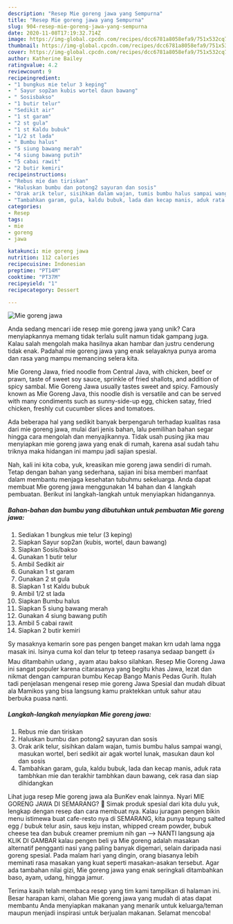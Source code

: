 ```yaml
---
description: "Resep Mie goreng jawa yang Sempurna"
title: "Resep Mie goreng jawa yang Sempurna"
slug: 904-resep-mie-goreng-jawa-yang-sempurna
date: 2020-11-08T17:19:32.714Z
image: https://img-global.cpcdn.com/recipes/dcc6781a8058efa9/751x532cq70/mie-goreng-jawa-foto-resep-utama.jpg
thumbnail: https://img-global.cpcdn.com/recipes/dcc6781a8058efa9/751x532cq70/mie-goreng-jawa-foto-resep-utama.jpg
cover: https://img-global.cpcdn.com/recipes/dcc6781a8058efa9/751x532cq70/mie-goreng-jawa-foto-resep-utama.jpg
author: Katherine Bailey
ratingvalue: 4.2
reviewcount: 9
recipeingredient:
- "1 bungkus mie telur 3 keping"
- " Sayur sop2an kubis wortel daun bawang"
- " Sosisbakso"
- "1 butir telur"
- "Sedikit air"
- "1 st garam"
- "2 st gula"
- "1 st Kaldu bubuk"
- "1/2 st lada"
- " Bumbu halus"
- "5 siung bawang merah"
- "4 siung bawang putih"
- "5 cabai rawit"
- "2 butir kemiri"
recipeinstructions:
- "Rebus mie dan tiriskan"
- "Haluskan bumbu dan potong2 sayuran dan sosis"
- "Orak arik telur, sisihkan dalam wajan, tumis bumbu halus sampai wangi, masukan wortel, beri sedikit air agak wortel lunak, masukan daun kol dan sosis"
- "Tambahkan garam, gula, kaldu bubuk, lada dan kecap manis, aduk rata tambhkan mie dan terakhir tambhkan daun bawang, cek rasa dan siap dihidangkan"
categories:
- Resep
tags:
- mie
- goreng
- jawa

katakunci: mie goreng jawa 
nutrition: 112 calories
recipecuisine: Indonesian
preptime: "PT14M"
cooktime: "PT37M"
recipeyield: "1"
recipecategory: Dessert

---
```



![Mie goreng jawa](https://img-global.cpcdn.com/recipes/dcc6781a8058efa9/751x532cq70/mie-goreng-jawa-foto-resep-utama.jpg)

Anda sedang mencari ide resep mie goreng jawa yang unik? Cara menyiapkannya memang tidak terlalu sulit namun tidak gampang juga. Kalau salah mengolah maka hasilnya akan hambar dan justru cenderung tidak enak. Padahal mie goreng jawa yang enak selayaknya punya aroma dan rasa yang mampu memancing selera kita.

Mie Goreng Jawa, fried noodle from Central Java, with chicken, beef or prawn, taste of sweet soy sauce, sprinkle of fried shallots, and addition of spicy sambal. Mie Goreng Jawa usually tastes sweet and spicy. Famously known as Mie Goreng Java, this noodle dish is versatile and can be served with many condiments such as sunny-side-up egg, chicken satay, fried chicken, freshly cut cucumber slices and tomatoes.

Ada beberapa hal yang sedikit banyak berpengaruh terhadap kualitas rasa dari mie goreng jawa, mulai dari jenis bahan, lalu pemilihan bahan segar hingga cara mengolah dan menyajikannya. Tidak usah pusing jika mau menyiapkan mie goreng jawa yang enak di rumah, karena asal sudah tahu triknya maka hidangan ini mampu jadi sajian spesial.


Nah, kali ini kita coba, yuk, kreasikan mie goreng jawa sendiri di rumah. Tetap dengan bahan yang sederhana, sajian ini bisa memberi manfaat dalam membantu menjaga kesehatan tubuhmu sekeluarga. Anda dapat membuat Mie goreng jawa menggunakan 14 bahan dan 4 langkah pembuatan. Berikut ini langkah-langkah untuk menyiapkan hidangannya.

<!--inarticleads1-->

##### Bahan-bahan dan bumbu yang dibutuhkan untuk pembuatan Mie goreng jawa:

1. Sediakan 1 bungkus mie telur (3 keping)
1. Siapkan  Sayur sop2an (kubis, wortel, daun bawang)
1. Siapkan  Sosis/bakso
1. Gunakan 1 butir telur
1. Ambil Sedikit air
1. Gunakan 1 st garam
1. Gunakan 2 st gula
1. Siapkan 1 st Kaldu bubuk
1. Ambil 1/2 st lada
1. Siapkan  Bumbu halus
1. Siapkan 5 siung bawang merah
1. Gunakan 4 siung bawang putih
1. Ambil 5 cabai rawit
1. Siapkan 2 butir kemiri


Sy masaknya kemarin sore pas pengen banget makan krn udah lama ngga masak ini. Isinya cuma kol dan telur tp teteep rasanya sedaap bangett 👍 Mau ditambahin udang , ayam atau bakso silahkan. Resep Mie Goreng Jawa ini sangat populer karena citarasanya yang begitu khas Jawa, lezat dan nikmat dengan campuran bumbu Kecap Bango Manis Pedas Gurih. Itulah tadi penjelasan mengenai resep mie goreng Jawa Spesial dan mudah dibuat ala Mamikos yang bisa langsung kamu praktekkan untuk sahur atau berbuka puasa nanti. 

<!--inarticleads2-->

##### Langkah-langkah menyiapkan Mie goreng jawa:

1. Rebus mie dan tiriskan
1. Haluskan bumbu dan potong2 sayuran dan sosis
1. Orak arik telur, sisihkan dalam wajan, tumis bumbu halus sampai wangi, masukan wortel, beri sedikit air agak wortel lunak, masukan daun kol dan sosis
1. Tambahkan garam, gula, kaldu bubuk, lada dan kecap manis, aduk rata tambhkan mie dan terakhir tambhkan daun bawang, cek rasa dan siap dihidangkan


Lihat juga resep Mie goreng jawa ala BunKev enak lainnya. Nyari MIE GORENG JAWA DI SEMARANG? 🙂 Simak produk spesial dari kita dulu yuk, lengkap dengan resep dan cara membuat nya. Kalau juragan pengen bikin menu istimewa buat cafe-resto nya di SEMARANG, kita punya tepung salted egg / bubuk telur asin, saus keju instan, whipped cream powder, bubuk cheese tea dan bubuk creamer premium nih gan --&gt; NANTI langsung aja KLIK DI GAMBAR kalau pengen beli ya Mie goreng adalah masakan alternatif pengganti nasi yang paling banyak digemari, selain daripada nasi goreng spesial. Pada malam hari yang dingin, orang biasanya lebih meminati rasa masakan yang kuat seperti masakan-asakan tersebut. Agar ada tambahan nilai gizi, Mie goreng jawa yang enak seringkali ditambahkan baso, ayam, udang, hingga jamur. 

Terima kasih telah membaca resep yang tim kami tampilkan di halaman ini. Besar harapan kami, olahan Mie goreng jawa yang mudah di atas dapat membantu Anda menyiapkan makanan yang menarik untuk keluarga/teman maupun menjadi inspirasi untuk berjualan makanan. Selamat mencoba!

